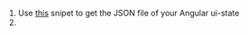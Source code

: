 1. Use [this](https://gist.github.com/epartipilo/eb112349ded169b309b55182b968004b) snipet to get the JSON file of your Angular ui-state
1. 
